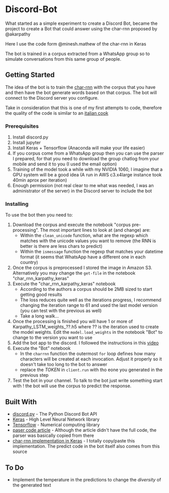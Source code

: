 # Discord-Bot

What started as a simple experiment to create a Discord Bot, became the project to create a Bot that could answer using the char-rnn proposed by @akarpathy

Here I use the code form @minesh.mathew of the char-rnn in Keras

The bot is trained in a corpus extracted from a WhatsApp group so to simulate conversations from this same group of people.

## Getting Started

The idea of the bot is to train the [char-rnn](https://github.com/karpathy/char-rnn) with the corpus that you have and then have the bot generate words based on that corpus. The bot will connect to the Discord server you configure.

Take in consideration that this is one of my first attempts to code, therefore the quality of the code is similar to an [italian cook](https://en.wikipedia.org/wiki/Spaghetti_code)

### Prerequisites

1. Install discord.py
1. Install jupyter
1. Install Keras + Tensorflow (Anaconda will make your life easier)
1. If you corpus come from a WhatsApp group then you can use the parser I prepared, for that you need to download the group chatlog from your mobile and send it to you (I used the email option)
1. Training of the model took a while with my NVIDIA 1060, I imagine that a GPU system will be a good idea (A run in AWS c3.x4large instance took 40min aprox per iteration)
1. Enough permission (not real clear to me what was needed, I was an administrator of the server) in the Discord server to include the bot

### Installing

To use the bot then you need to:

1. Download the corpus and execute the notebook "corpus pre-processing". The most important lines to look at (and change) are:
   * Within the `clean_unicode` function, what are the regexp which matches with the unicode values you want to remove (the RNN is better is there are less chars to predict)
   * Within the `ismessage` function the regexp that matches your datetime format (it seems that WhatsApp have a different one in each country)
1. Once the corpus is preprocessed I stored the image in Amazon S3. Alternatively you may change the `get-file` in the notebook "char_rnn_karpathy_keras"
1. Execute the "char_rnn_karpathy_keras" notebook
   * According to the authors a corpus should be 2MB sized to start getting good results
   * The loss reduces quite well as the iterations progress, I recommend changing the iteration range to 61 and used the last model version (you can test with the previous as well)
   * Take a long walk...
1. Once the processing is finished you will have 1 or more of Karpathy_LSTM_weights_??.h5 where ?? is the iteration used to create the model weights. Edit the `model.load_weights` in the notebook "Bot" to change to the version you want to use
1. Add the bot app to the discord. I followed the instructions in this [video](https://www.youtube.com/watch?v=u6tBvQSXJ7I)
1. Execute the "Bot" notebook
   * In the `charrnn` function the outermost `for` loop defines how many characters will be created at each invocation. Adjust it properly so it doesn't take too long to the bot to answer
   * replace the _TOKEN_ in `client.run` with tho eone you generated in the previous step
1. Test the bot in your channel. To talk to the bot just write something start with ! the bot will use the corpus to predict the response.

## Built With

* [discord.py](https://github.com/Rapptz/discord.py) - The Python Discord Bot API
* [Keras](https://keras.io/) - High Level Neural Network library
* [Tensorflow](https://www.tensorflow.org/) - Numerical computing library
* [paser code article](https://dscience.co.uk/whatsapp-ening-text-analytics-with-a-whatsapp-message-log/) - Although the article didn't have the full code, the parser was basically copied from there
* [char-rnn implementation in Keras](https://github.com/mineshmathew/char_rnn_karpathy_keras) - I totally copy/paste this implementation. The predict code in the bot itself also comes from this source


## To Do

* Implement the temperature in the predictions to change the _diversity_ of the generated text
